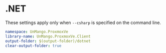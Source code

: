 # .NET

These settings apply only when `--csharp` is specified on the command line.

```yaml
namespace: UnMango.ProxmoxVe
library-name: UnMango.ProxmoxVe.Client
output-folder: $(output-folder)/dotnet
clear-output-folder: true
```
